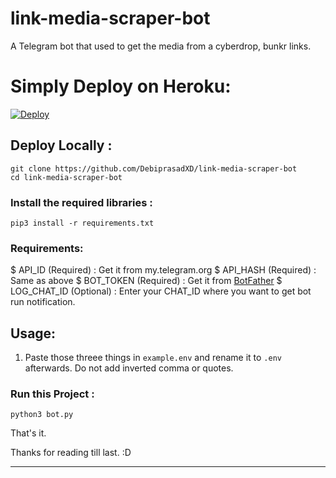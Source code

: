 # link-media-scraper-bot
A Telegram bot that used to get the media from a cyberdrop, bunkr links.

# Simply Deploy on Heroku:

[![Deploy](https://www.herokucdn.com/deploy/button.svg)](https://heroku.com/deploy?template=https://github.com/DebiprasadXD/link-media-scraper-bot)

 ## Deploy Locally :
 ```
 git clone https://github.com/DebiprasadXD/link-media-scraper-bot
 cd link-media-scraper-bot
 ```
 ### Install the required libraries :
 ```
 pip3 install -r requirements.txt
 ```
 ### Requirements:
 
 $ API_ID (Required) : Get it from my.telegram.org
 $ API_HASH (Required) : Same as above
 $ BOT_TOKEN (Required) : Get it from [BotFather](https://t.me/BotFather)
 $ LOG_CHAT_ID (Optional) : Enter your CHAT_ID where you want to get bot run notification.

 ## Usage: 
 1. Paste those threee things in `example.env` and rename it to `.env` afterwards. Do not add inverted comma or quotes.
 
 ### Run this Project :
```
python3 bot.py
```

That's it.

Thanks for reading till last. :D
_ _ _
